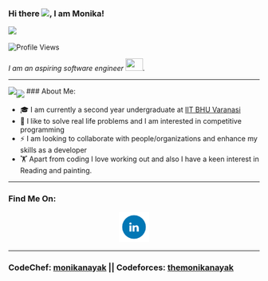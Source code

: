 ### Hi there <img src="https://media.giphy.com/media/hvRJCLFzcasrR4ia7z/giphy.gif" width="25px">, I am Monika!

<img src="https://img.shields.io/github/followers/themonikanayak?style=social"/>

![Profile Views](https://gpvc.arturio.dev/themonikanayak)

<p>
 <i>
    I am an aspiring software engineer <img src="https://raw.githubusercontent.com/TheDudeThatCode/TheDudeThatCode/master/Assets/Developer.gif" width=35 height=25>.
 </i>
</p>

---
<img src='https://github-readme-stats.vercel.app/api?username=themonikanayak&show_icons=true&theme=tokyonight&count_private=true&line_height=40'  align="left" />
<img src='https://github-readme-stats.vercel.app/api/top-langs/?username=themonikanayak&theme=tokyonight&hide_langs_below=4' align="middle" />
### About Me:

- 🎓 I am currently a second year undergraduate at <a href="https://www.iitbhu.ac.in/"> IIT BHU Varanasi </a>
- 👨‍ I like to solve real life problems and I am interested in competitive programming
- ⚡ I am looking to collaborate with people/organizations and enhance my skills as a developer
- 🏋 Apart from coding I love working out and also I have a keen interest in Reading and painting.

<!-- <p align="center">
  <a href="https://github.com/themonikanayak">
    <img src="https://github-readme-stats.vercel.app/api?username=themonikanayak&show_icons=true&hide=issues&theme=radical"/>
  </a>
</p> -->
<!-- ### GitHub Stats:
<p align="center">
  <a href="https://github.com/themonikanayak">
    <img src="https://github-readme-stats.vercel.app/api?username=themonikanayak&show_icons=true&hide=issues&theme=radical"/>
  </a>
</p>


### Top Languages: 
<p align="center">
  <a href="https://github.com/themonikanayak">
    <img src="https://github-readme-stats.vercel.app/api/top-langs/?username=themonikanayak&theme=radical" align="center" />
  </a>
</p> -->

---

### Find Me On:
<p align="center">
 <a href="https://www.linkedin.com/in/monikanayak/"><img src="https://github.com/aritraroy/social-icons/blob/master/linkedin-icon.png?raw=true" width="60"></a>
</p>

---
### CodeChef: [monikanayak](https://www.codechef.com/users/monikanayak) || Codeforces: [themonikanayak](https://codeforces.com/profile/themonikanayak)
